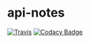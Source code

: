 # api-notes

[![Travis](https://img.shields.io/travis/rust-lang/rust.svg)](https://travis-ci.org/dorianneto/api-notes)
[![Codacy Badge](https://api.codacy.com/project/badge/Grade/d7b8471cf3b6477a9e8a056ed633c293)](https://www.codacy.com/app/doriansampaioneto/api-notes?utm_source=github.com&utm_medium=referral&utm_content=dorianneto/api-notes&utm_campaign=badger)
